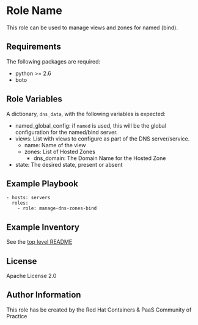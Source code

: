 Role Name
=========

This role can be used to manage views and zones for named (bind).


Requirements
------------

The following packages are required:

  - python >= 2.6
  - boto

Role Variables
--------------

A dictionary, `dns_data`, with the following variables is expected:

  - named_global_config: if `named` is used, this will be the global configuration for the named/bind server.
  - views: List with views to configure as part of the DNS server/service.
    - name: Name of the view
    - zones: List of Hosted Zones
      - dns_domain: The Domain Name for the Hosted Zone
  - state: The desired state, present or absent






Example Playbook
----------------

```
- hosts: servers
  roles:
    - role: manage-dns-zones-bind
```

Example Inventory
-----------------

See the [top level README](../README.md)


License
-------

Apache License 2.0


Author Information
------------------

This role has be created by the Red Hat Containers & PaaS Community of Practice

